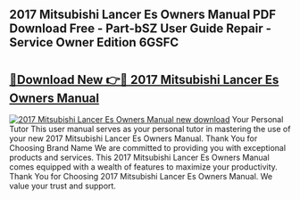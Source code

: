 ## 2017 Mitsubishi Lancer Es Owners Manual PDF Download Free - Part-bSZ User Guide Repair - Service Owner Edition 6GSFC

# <h2><a href="http://bc50742.oget.top/?id=2017+Mitsubishi+Lancer+Es+Owners+Manual">🔗Download New 👉🔴 2017 Mitsubishi Lancer Es Owners Manual</a></h2>

[![2017 Mitsubishi Lancer Es Owners Manual new download](https://i.imgur.com/5g1atiW.png)](http://bc50742.oget.top/?id=2017+Mitsubishi+Lancer+Es+Owners+Manual)
Your Personal Tutor This user manual serves as your personal tutor in mastering the use of your new 2017 Mitsubishi Lancer Es Owners Manual. Thank You for Choosing Brand Name We are committed to providing you with exceptional products and services. This 2017 Mitsubishi Lancer Es Owners Manual comes equipped with a wealth of features to maximize your productivity. Thank You for Choosing 2017 Mitsubishi Lancer Es Owners Manual. We value your trust and support.
